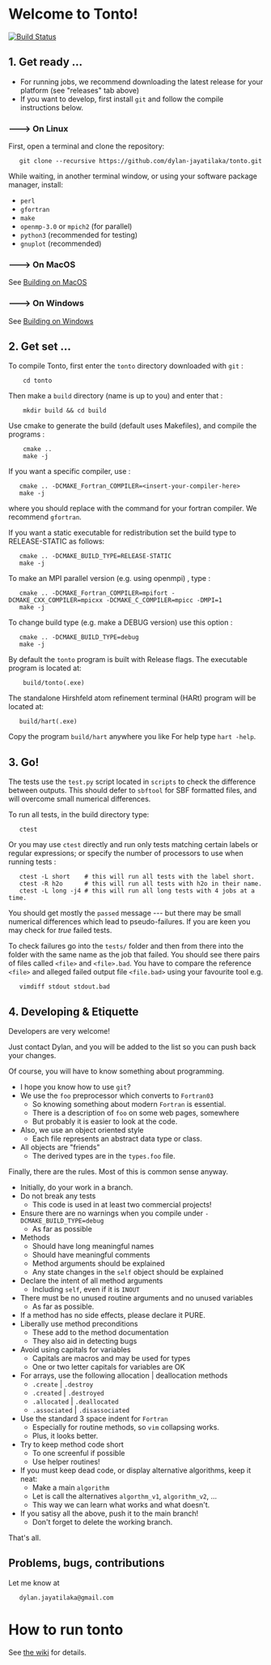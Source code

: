 # Welcome to Tonto!
[![Build Status](https://travis-ci.org/dylan-jayatilaka/tonto.svg?branch=master)](https://travis-ci.org/dylan-jayatilaka/tonto)

## 1. Get ready ...

* For running jobs, we recommend downloading the latest release for your platform (see "releases" tab above)
* If you want to develop, first install `git` and  follow the compile instructions below.

### ---> On Linux

First, open a terminal and clone the repository:

```
   git clone --recursive https://github.com/dylan-jayatilaka/tonto.git
```

While waiting, in another terminal window, or using your
software package manager, install:

* `perl`
* `gfortran`
* `make` 
* `openmp-3.0` or `mpich2` (for parallel)
* `python3` (recommended for testing)
* `gnuplot` (recommended)

### ---> On MacOS

See [Building on MacOS](https://github.com/dylan-jayatilaka/tonto/wiki/Building-on-MacOS)

### ---> On Windows

See [Building on Windows](https://github.com/dylan-jayatilaka/tonto/wiki/Building-on-Windows)

## 2. Get set ...

To compile Tonto, first enter the `tonto` directory downloaded with
`git` :

```
    cd tonto
```

Then make a `build` directory (name is up to you) and enter that :

```
    mkdir build && cd build
```

Use cmake to generate the build (default uses Makefiles), and compile the programs :

```
    cmake ..
    make -j
```

If you want a specific compiler, use :

```
   cmake .. -DCMAKE_Fortran_COMPILER=<insert-your-compiler-here>
   make -j
```

where you should replace <insert-your-compiler-here> with the
command for your fortran compiler. We recommend `gfortran`.

If you want a static executable for redistribution set the build type
to RELEASE-STATIC as follows:

```
   cmake .. -DCMAKE_BUILD_TYPE=RELEASE-STATIC
   make -j
```

To make an MPI parallel version (e.g. using openmpi) , type :

```
   cmake .. -DCMAKE_Fortran_COMPILER=mpifort -DCMAKE_CXX_COMPILER=mpicxx -DCMAKE_C_COMPILER=mpicc -DMPI=1
   make -j
```

To change build type (e.g. make a DEBUG version) use this option :

```
   cmake .. -DCMAKE_BUILD_TYPE=debug
   make -j
```

By default the `tonto` program is built with Release flags.
The executable program is located at:

```
    build/tonto(.exe)
```

The standalone Hirshfeld atom refinement terminal
(HARt) program will be located at:

```
   build/hart(.exe)
```

Copy the program `build/hart` anywhere you like 
For help type `hart -help`.

## 3. Go!

The tests use the `test.py` script located in `scripts` 
to check the difference between outputs.  This should
defer to `sbftool` for SBF formatted files, and will
overcome small numerical differences.

To run all tests, in the build directory type:
```
   ctest
```
Or you may use `ctest` directly and run only tests matching
certain labels or regular expressions; or specify the number 
of processors to use when running tests :
```
   ctest -L short    # this will run all tests with the label short.
   ctest -R h2o      # this will run all tests with h2o in their name.
   ctest -L long -j4 # this will run all long tests with 4 jobs at a time.
```

You should get mostly the `passed` message --- but there may be small
numerical differences which lead to pseudo-failures. If you are keen
you may check for *true* failed tests.

To check failures go into the `tests/` folder and then from there into the
folder with the same name as the job that failed. You should see there
pairs of files called `<file>` and `<file>.bad`. You have to compare
the reference `<file>` and alleged failed output file `<file.bad>`
using your favourite tool e.g.

```
   vimdiff stdout stdout.bad
```

## 4. Developing & Etiquette

Developers are very welcome!

Just contact Dylan, and you will be added to the list so you can push back your changes.

Of course, you will have to know something about programming.

* I hope you know how to use `git`?
* We use the `foo` preprocessor which converts to `Fortran03`
  - So knowing something about modern `Fortran` is essential.
  - There is a description of `foo` on some web pages, somewhere
  - But probably it is easier to look at the code.
* Also, we use an object oriented style
  - Each file represents an abstract data type or class.
* All objects are "friends"
  - The derived types are in the `types.foo` file.

Finally, there are the rules. Most of this is common sense anyway.

* Initially, do your work in a branch.
* Do not break any tests 
  - This code is used in at least two commercial projects!
* Ensure there are no warnings when you compile under `-DCMAKE_BUILD_TYPE=debug`
  - As far as possible
* Methods
  - Should have long meaningful names
  - Should have meaningful comments
  - Method arguments should be explained
  - Any state changes in the `self` object should be explained
* Declare the intent of all method arguments
  - Including `self`, even if it is `INOUT`
* There must be no unused routine arguments and no unused variables
  - As far as possible.
* If a method has no side effects, please declare it PURE.
* Liberally use method preconditions
  - These add to the method documentation
  - They also aid in detecting bugs
* Avoid using capitals for variables
  - Capitals are macros and may be used for types
  - One or two letter capitals for variables are OK
* For arrays, use the following allocation | deallocation methods
  - `.create` | `.destroy` 
  - `.created` | `.destroyed` 
  - `.allocated` | `.deallocated` 
  - `.associated` | `.disassociated` 
* Use the standard 3 space indent for `Fortran`
  - Especially for routine methods, so `vim` collapsing works.
  - Plus, it looks better.
* Try to keep method code short
  - To one screenful if possible
  - Use helper routines!
* If you must keep dead code, or display alternative algorithms, keep it neat:
  - Make a main `algorithm` 
  - Let is call the alternatives `algorthm_v1`, `algorithm_v2`, ... 
  - This way we can learn what works and what doesn't.
* If you satisy all the above, push it to the main branch!
  - Don't forget to delete the working branch.

That's all.

## Problems, bugs, contributions

Let me know at

```
   dylan.jayatilaka@gmail.com
```

# How to run tonto

See [the wiki](https://github.com/dylan-jayatilaka/tonto/wiki/How-to-run-tonto) for details.
